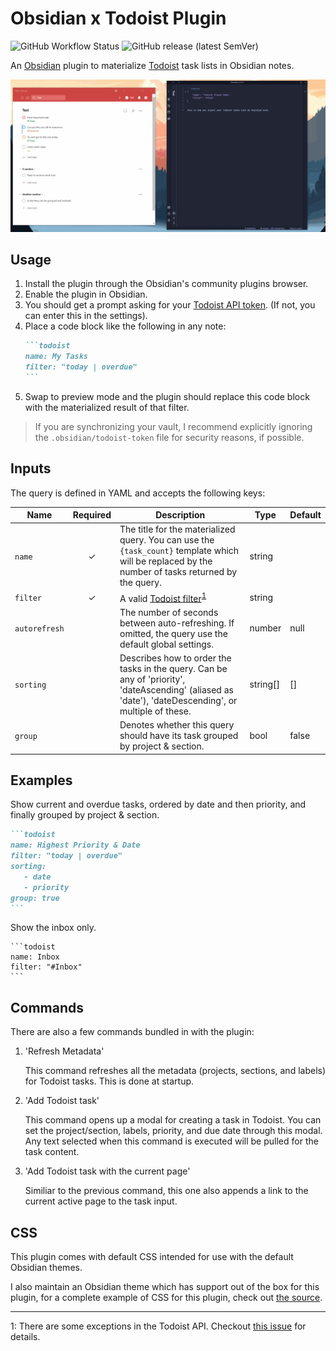 # Obsidian x Todoist Plugin

![GitHub Workflow Status](https://img.shields.io/github/workflow/status/jamiebrynes7/obsidian-todoist-plugin/premerge?style=for-the-badge) ![GitHub release (latest SemVer)](https://img.shields.io/github/v/release/jamiebrynes7/obsidian-todoist-plugin?style=for-the-badge)

An [Obsidian](https://obsidian.md/) plugin to materialize [Todoist](https://todoist.com/) task lists in Obsidian notes.

![Example gif](./assets/obsidian-todoist-sync.gif)

## Usage

1. Install the plugin through the Obsidian's community plugins browser.
2. Enable the plugin in Obsidian.
3. You should get a prompt asking for your [Todoist API token](https://todoist.com/prefs/integrations). (If not, you can enter this in the settings).
4. Place a code block like the following in any note:
   ````markdown
   ```todoist
   name: My Tasks
   filter: "today | overdue"
   ```
   ````
5. Swap to preview mode and the plugin should replace this code block with the materialized result of that filter.

> If you are synchronizing your vault, I recommend explicitly ignoring the `.obsidian/todoist-token` file for security reasons, if possible.

## Inputs

The query is defined in YAML and accepts the following keys:

| Name          | Required | Description                                                                                                                                            | Type     | Default |
| ------------- | :------: | ------------------------------------------------------------------------------------------------------------------------------------------------------ | -------- | ------- |
| `name`        |    ✓     | The title for the materialized query. You can use the `{task_count}` template which will be replaced by the number of tasks returned by the query.     | string   |         |
| `filter`      |    ✓     | A valid [Todoist filter](https://get.todoist.help/hc/en-us/articles/205248842-Filters)<sup>[1](#footnote-1)</sup>                                      | string   |         |
| `autorefresh` |          | The number of seconds between auto-refreshing. If omitted, the query use the default global settings.                                                  | number   | null    |
| `sorting`     |          | Describes how to order the tasks in the query. Can be any of 'priority', 'dateAscending' (aliased as 'date'), 'dateDescending',  or multiple of these. | string[] | []      |
| `group`       |          | Denotes whether this query should have its task grouped by project & section.                                                                          | bool     | false   |

## Examples

Show current and overdue tasks, ordered by date and then priority, and finally grouped by project & section.

````markdown
```todoist
name: Highest Priority & Date
filter: "today | overdue"
sorting: 
   - date
   - priority
group: true
```
````

Show the inbox only.

````
```todoist
name: Inbox
filter: "#Inbox"
```
````

## Commands

There are also a few commands bundled in with the plugin:

1. 'Refresh Metadata'

   This command refreshes all the metadata (projects, sections, and labels) for Todoist tasks. This is done at startup.

2. 'Add Todoist task'

   This command opens up a modal for creating a task in Todoist. You can set the project/section, labels, priority, and due date through this modal. Any text selected when this command is executed will be pulled for the task content.

3. 'Add Todoist task with the current page'

   Similiar to the previous command, this one also appends a link to the current active page to the task input.

## CSS

This plugin comes with default CSS intended for use with the default Obsidian themes.

I also maintain an Obsidian theme which has support out of the box for this plugin, for a complete example of CSS for this plugin, check out [the source](https://github.com/jamiebrynes7/moonlight-obsidian-theme/blob/master/src/modules/extensions/todoist.scss).

---

<a name="footnote-1">1</a>: There are some exceptions in the Todoist API. Checkout [this issue](https://github.com/jamiebrynes7/obsidian-todoist-plugin/issues/34) for details.
